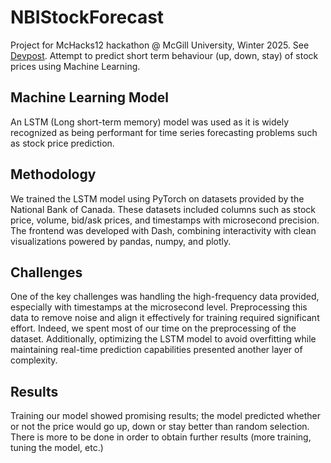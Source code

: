 # NBIStockForecast

Project for McHacks12 hackathon @ McGill University, Winter 2025. See [Devpost](https://devpost.com/software/nbistockforecast).
Attempt to predict short term behaviour (up, down, stay) of stock prices using Machine Learning.

## Machine Learning Model
An LSTM (Long short-term memory) model was used as it is widely recognized as being performant for time series forecasting problems such as stock price prediction. 

## Methodology
We trained the LSTM model using PyTorch on datasets provided by the National Bank of Canada. These datasets included columns such as stock price, volume, bid/ask prices, and timestamps with microsecond precision. 
The frontend was developed with Dash, combining interactivity with clean visualizations powered by pandas, numpy, and plotly.

## Challenges 
One of the key challenges was handling the high-frequency data provided, especially with timestamps at the microsecond level.
Preprocessing this data to remove noise and align it effectively for training required significant effort. 
Indeed, we spent most of our time on the preprocessing of the dataset. 
Additionally, optimizing the LSTM model to avoid overfitting while maintaining real-time prediction capabilities presented another layer of complexity.

## Results
Training our model showed promising results; the model predicted whether or not the price would go up, down or stay better than random selection.
There is more to be done in order to obtain further results (more training, tuning the model, etc.)




